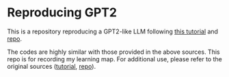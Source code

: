 # Reproducing GPT2

This is a repository reproducing a GPT2-like LLM following [this tutorial](https://youtu.be/l8pRSuU81PU) and [repo](https://github.com/karpathy/build-nanogpt).

The codes are highly similar with those provided in the above sources. This repo is for recording my learning map. For additional use, please refer to the original sources ([tutorial](https://youtu.be/l8pRSuU81PU), [repo](https://github.com/karpathy/build-nanogpt)).
